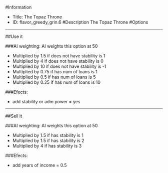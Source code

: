 #Information
 - Title: The Topaz Throne
 - ID: flavor_greedy_grin.6
#Description
The Topaz Throne
#Options

___
##Use it

###AI weighting:
AI weights this option at 50
 - Multiplied by 1.5 if does not have stability is 1
 - Multiplied by 4 if does not have stability is 0
 - Multiplied by 10 if does not have stability is -1
 - Multiplied by 0.75 if has num of loans is 1
 - Multiplied by 0.5 if has num of loans is 5
 - Multiplied by 0.25 if has num of loans is 10


###Efects:<ul><li>add stability or adm power = yes</li></ul>

___
##Sell it

###AI weighting:
AI weights this option at 50
 - Multiplied by 1.5 if has stability is 1
 - Multiplied by 1.5 if has stability is 2
 - Multiplied by 4 if has stability is 3


###Efects:<ul><li>add years of income = 0.5</li></ul>
